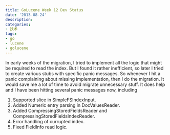 ```yaml
---
title: GoLucene Week 12 Dev Status
date: '2013-08-24'
description:
categories:
- 技术
tags:
- go
- lucene
- golucene
---
```


In early weeks of the migration, I tried to implement all the logic that might be required to read the index. But I found it rather inefficient, so later I tried to create various stubs with specific panic messages. So whenever I hit a panic complaining about missing implementation, then I do the migration. It would save me a lot of time to avoid migrate unnecessary stuff. It does help and I have been hitting several panic messages now, including

1. Supported slice in SimpleFSIndexInput.
2. Added Numeric entry parsing in DocValuesReader.
3. Added CompressingStoredFieldsReader and CompressingStoredFieldsIndexReader.
4. Error handling of currupted index. 
5. Fixed FieldInfo read logic.